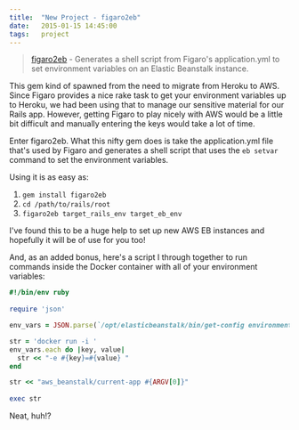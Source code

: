```yaml
---
title:  "New Project - figaro2eb"
date:   2015-01-15 14:45:00
tags:   project
---
```


> [figaro2eb](https://github.com/andrewjkerr/figaro2eb) - Generates a shell script from Figaro&#39;s application.yml to set environment variables on an Elastic Beanstalk instance.

This gem kind of spawned from the need to migrate from Heroku to AWS. Since Figaro provides a nice rake task to get your environment variables up to Heroku, we had been using that to manage our sensitive material for our Rails app. However, getting Figaro to play nicely with AWS would be a little bit difficult and manually entering the keys would take a lot of time.

Enter figaro2eb. What this nifty gem does is take the application.yml file that's used by Figaro and generates a shell script that uses the `eb setvar` command to set the environment variables.

Using it is as easy as:

1. `gem install figaro2eb`
2. `cd /path/to/rails/root`
3. `figaro2eb target_rails_env target_eb_env`

I've found this to be a huge help to set up new AWS EB instances and hopefully it will be of use for you too!

And, as an added bonus, here's a script I through together to run commands inside the Docker container with all of your environment variables:

```ruby
#!/bin/env ruby
 
require 'json'

env_vars = JSON.parse(`/opt/elasticbeanstalk/bin/get-config environment`)

str = 'docker run -i '
env_vars.each do |key, value|
  str << "-e #{key}=#{value} "
end

str << "aws_beanstalk/current-app #{ARGV[0]}"
 
exec str
```

Neat, huh!?